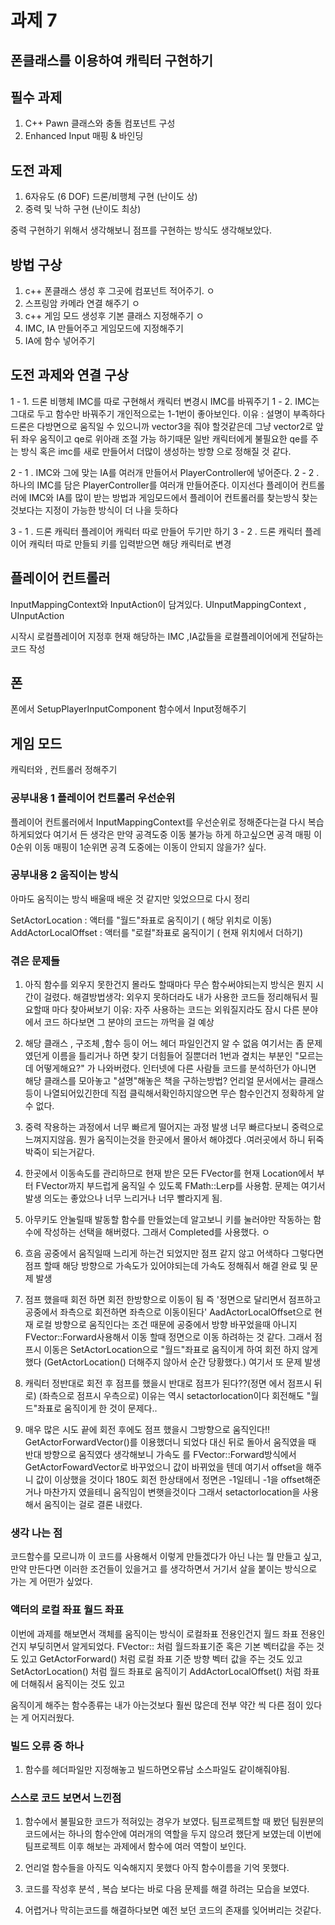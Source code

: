 # 과제 7
## 폰클래스를 이용하여 캐릭터 구현하기

## 필수 과제
1.  C++ Pawn 클래스와 충돌 컴포넌트 구성
2.  Enhanced Input 매핑 & 바인딩



## 도전 과제
1.  6자유도 (6 DOF) 드론/비행체 구현 (난이도 상)
2.  중력 및 낙하 구현 (난이도 최상)


중력 구현하기 위해서 생각해보니 점프를 구현하는 방식도 생각해보았다.



## 방법 구상

1. c++ 폰클래스  생성 후 그곳에 컴포넌트 적어주기. ㅇ
2. 스프링암 카메라 연결 해주기 ㅇ
3. c++ 게임 모드 생성후 기본 클래스 지정해주기 ㅇ
4. IMC, IA 만들어주고 게임모드에 지정해주기
5. IA에 함수 넣어주기

## 도전 과제와 연결 구상

1 - 1. 드론 비행체 IMC를 따로 구현해서 캐릭터 변경시 IMC를 바꿔주기 
1 - 2. IMC는 그대로 두고 함수만 바꿔주기 
개인적으로는 1-1번이 좋아보인다.
이유 : 설명이 부족하다 드론은 다방면으로 움직일 수 있으니까 vector3을 줘야 할것같은데
그냥 vector2로 앞뒤 좌우 움직이고 qe로 위아래 조절 가능 하기때문
일반 캐릭터에게 불필요한 qe를 주는 방식 혹은 imc를 새로 만들어서 더많이 생성하는 방향
으로 정해질 것 같다.

2 - 1 . IMC와 그에 맞는 IA를 여러개 만들어서 PlayerController에 넣어준다.
2 - 2 . 하나의 IMC를 담은 PlayerController를  여러개 만들어준다.
이지선다 
플레이어 컨트롤러에 IMC와 IA를 많이 받는 방법과
게임모드에서 플레이어 컨트롤러를 찾는방식 
찾는것보다는 지정이 가능한 방식이 더 나을 듯하다

3 - 1 . 드론 캐릭터 플레이어 캐릭터 따로 만들어 두기만 하기
3 - 2 . 드론 캐릭터 플레이어 캐릭터 따로 만들되 키를 입력받으면 해당 캐릭터로 변경 



## 플레이어 컨트롤러
InputMappingContext와 InputAction이 담겨있다.
UInputMappingContext , UInputAction

시작시 
로컬플레이어 지정후 현재 해당하는 IMC ,IA값들을 로컬플레이어에게 전달하는 코드 작성


## 폰 

폰에서 SetupPlayerInputComponent 함수에서 Input정해주기

## 게임 모드
캐릭터와 , 컨트롤러 정해주기


### 공부내용 1 플레이어 컨트롤러 우선순위
플레이어 컨트롤러에서 InputMappingContext를 우선순위로 정해준다는걸 다시 복습하게되었다
여기서 든 생각은 만약 공격도중 이동 불가능 하게 하고싶으면 공격 매핑 이 0순위 이동 매핑이 1순위면
공격 도중에는 이동이 안되지 않을가? 싶다.

### 공부내용 2 움직이는 방식

아마도 움직이는 방식 배울때 배운 것 같지만 잊었으므로 다시 정리

 SetActorLocation : 액터를 "월드"좌표로 움직이기 ( 해당 위치로 이동)
 AddActorLocalOffset : 액터를 "로컬"좌표로 움직이기 ( 현재 위치에서 더하기)


### 겪은 문제들
1. 아직 함수를 외우지 못한건지 몰라도 할때마다 무슨 함수써야되는지 방식은 뭔지 시간이 걸렸다.
   해결방법생각: 외우지 못하더라도 내가 사용한 코드들 정리해둬서 필요할때 마다 찾아써보기
   이유: 자주 사용하는 코드는 외워질지라도 잠시 다른 분야에서 코드 하다보면 그 분야의 코드는 까먹을 걸 예상

2. 해당 클래스 , 구조체 ,함수 등이 어느 헤더 파일인건지 알 수 없음 
  여기서는 좀 문제였던게 이름을 틀리거나 하면 찾기 더힘들어 질뿐더러
   1번과 곂치는 부분인 "모르는데 어떻게해요?" 가 나와버렸다. 인터넷에 다른 사람들 코드를 분석하던가
  아니면 해당 클래스를 모아놓고 "설명"해놓은 책을 구하는방법?
   언리얼 문서에서는 클래스등이 나열되어있긴한데 직접 클릭해서확인하지않으면 무슨 함수인건지 정확하게 알 수 없다.

3. 중력 작용하는 과정에서 너무 빠르게 떨어지는 과정 발생 너무 빠르다보니 중력으로 느껴지지않음.
   뭔가 움직이는것을 한곳에서 몰아서 해야겠다 .여러곳에서 하니 뒤죽박죽이 되는거같다.

4. 한곳에서 이동속도를 관리하므로 현재 받은 모든 FVector를 현재 Location에서 부터 FVector까지 부드럽게 움직일 수 있도록
   FMath::Lerp를 사용함. 문제는 여기서 발생 의도는 좋았으나 너무 느리거나 너무 빨라지게 됨.

5. 아무키도 안눌릴때 발동할 함수를 만들었는데 알고보니 키를 눌러야만 작동하는 함수에 작성하는 선택을 해버렸다. 그래서 Completed를 사용했다. ㅇ 

6. 흐음 공중에서 움직일때 느리게 하는건 되었지만 점프 같지 않고 어색하다
   그렇다면 점프 할때 해당 방향으로 가속도가 있어야되는데 
   가속도 정해줘서 해결 완료 및 문제 발생

7. 점프 했을때 회전 하면 회전 한방향으로 이동이 됨 즉 '정면으로 달리면서 점프하고 공중에서 좌측으로 회전하면 좌측으로 이동이된다'
   AadActorLocalOffset으로 현재 로컬 방향으로 움직인다는 조건 때문에 공중에서 방향 바꾸었을때 아니지 FVector::Forward사용해서 이동 할때 정면으로 이동 하려하는 것 같다.
그래서 점프시 이동은 SetActorLocation으로 "월드"좌표로 움직이게 하여 회전 하지 않게 했다 (GetActorLocation() 더해주지 않아서 순간 당황했다.)
여기서 또 문제 발생

8. 캐릭터 정반대로 회전 후 점프를 했을시 반대로 점프가 된다??(정면 에서 점프시 뒤로) (좌측으로 점프시 우측으로)
   이유는 역시 setactorlocation이다 회전해도 "월드"좌표로 움직이게 한 것이 문제다..

9. 매우 많은 시도 끝에 회전 후에도 점프 했을시 그방향으로 움직인다!! GetActorForwardVector()를 이용했더니 되었다
    대신 뒤로 돌아서 움직였을 때 반대 방향으로 움직였다 생각해보니 가속도 를 FVector::Forward방식에서 GetActorFowardVector로 바꾸었으니 값이 바뀌었을 텐데 여기서       offset을 해주니 값이 이상했을 것이다 180도 회전 한상태에서 정면은 -1일테니 -1을 offset해준거나 마찬가지 였을테니 움직임이 변햇을것이다
   그래서 setactorlocation을 사용해서 움직이는 걸로 결론 내렸다.

   

### 생각 나는 점 
코드함수를 모르니까 이 코드를 사용해서 이렇게 만들겠다가 아닌
나는 뭘 만들고 싶고,
만약 만든다면 이러한 조건들이 있을거고
를 생각하면서 거기서 살을 붙이는 방식으로 가는 게 어떤가 싶었다.

### 액터의 로컬 좌표 월드 좌표

이번에 과제를 해보면서 객체를 움직이는 방식이 로컬좌표 전용인건지 월드 좌표 전용인건지 부딪히면서 알게되었다.
FVector:: 처럼 월드좌표기준 혹은 기본 벡터값을 주는 것도 있고
GetActorForward() 처럼 로컬 좌표 기준 방향 벡터 값을 주는 것도 있고
SetActorLocation() 처럼 월드 좌표로 움직이기
AddActorLocalOffset() 처럼 좌표에 더해줘서 움직이는 것도 있고

움직이게 해주는 함수종류는 내가 아는것보다 훨씬 많은데 전부 약간 씩 다른 점이 있다는 게 어지러웠다.


### 빌드 오류 중 하나
1. 함수를 헤더파일만 지정해놓고 빌드하면오류남 소스파일도 같이해줘야됨.


### 스스로 코드 보면서 느낀점

1. 함수에서 불필요한 코드가 적혀있는 경우가 보였다.
   팀프로젝트할 때 봤던 팀원분의 코드에서는 하나의 함수안에 여러개의 역할을 두지 않으려 했단게 보였는데
   이번에 팀프로젝트 이후 해보는 과제에서 함수에 여러 역할이 보인다.

2. 언리얼 함수들을 아직도 익숙해지지 못했다 아직 함수이름을 기억 못했다.

3. 코드를 작성후 분석 , 복습 보다는 바로 다음 문제를 해결 하려는 모습을 보였다.

4. 어렵거나 막히는코드를 해결하다보면 예전 보던 코드의 존재를 잊어버리는 것같다.
